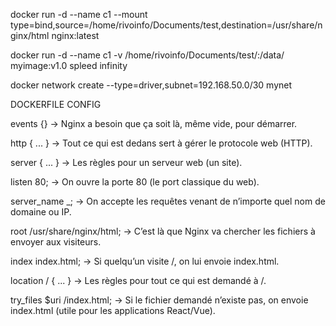 docker run -d --name c1 --mount type=bind,source=/home/rivoinfo/Documents/test,destination=/usr/share/nginx/html nginx:latest

docker run -d --name c1 -v /home/rivoinfo/Documents/test/:/data/ myimage:v1.0 spleed infinity

docker network create --type=driver,subnet=192.168.50.0/30 mynet


DOCKERFILE CONFIG

events {} → Nginx a besoin que ça soit là, même vide, pour démarrer.

http { ... } → Tout ce qui est dedans sert à gérer le protocole web (HTTP).

server { ... } → Les règles pour un serveur web (un site).

listen 80; → On ouvre la porte 80 (le port classique du web).

server_name _; → On accepte les requêtes venant de n’importe quel nom de domaine ou IP.

root /usr/share/nginx/html; → C’est là que Nginx va chercher les fichiers à envoyer aux visiteurs.

index index.html; → Si quelqu’un visite /, on lui envoie index.html.

location / { ... } → Les règles pour tout ce qui est demandé à /.

try_files $uri /index.html; → Si le fichier demandé n’existe pas, on envoie index.html (utile pour les applications React/Vue).